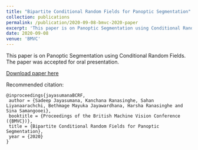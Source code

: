 ```yaml
---
title: "Bipartite Conditional Random Fields for Panoptic Segmentation"
collection: publications
permalink: /publication/2020-09-08-bmvc-2020-paper
excerpt: 'This paper is on Panoptic Segmentation using Conditional Random Fields.'
date: 2020-09-08
venue: 'BMVC'
---
```


This paper is on Panoptic Segmentation using Conditional Random Fields. The paper was
accepted for oral presentation.

[Download paper here](http://kahnchana.github.io/files/bmvc-2020-paper.pdf)

Recommended citation: 
```
@inproceedings{jayasumanaBCRF,
 author = {Sadeep Jayasumana, Kanchana Ranasinghe, Sahan Liyanaarachchi, Bethmage Mayuka Jayawardhana, Harsha Ranasinghe and Sina Samangooei},
 booktitle = {Proceedings of the British Machine Vision Conference ({BMVC})},
 title = {Bipartite Conditional Random Fields for Panoptic Segmentation},
 year = {2020}
}

```
